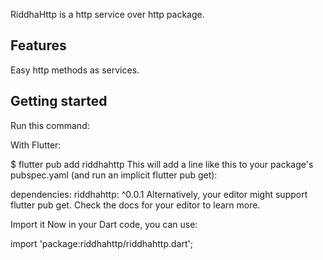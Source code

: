 <!-- 
This README describes the package. If you publish this package to pub.dev,
this README's contents appear on the landing page for your package.

For information about how to write a good package README, see the guide for
[writing package pages](https://dart.dev/guides/libraries/writing-package-pages). 

For general information about developing packages, see the Dart guide for
[creating packages](https://dart.dev/guides/libraries/create-library-packages)
and the Flutter guide for
[developing packages and plugins](https://flutter.dev/developing-packages). 
-->
RiddhaHttp is a http service over http package.

## Features

Easy http methods as services.

## Getting started

Run this command:

With Flutter:

 $ flutter pub add riddhahttp
This will add a line like this to your package's pubspec.yaml (and run an implicit flutter pub get):

dependencies:
  riddhahttp: ^0.0.1
Alternatively, your editor might support flutter pub get. Check the docs for your editor to learn more.

Import it
Now in your Dart code, you can use:

import 'package:riddhahttp/riddhahttp.dart';

